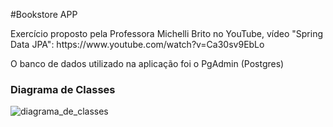 #Bookstore APP

<p>Exercício proposto pela Professora Michelli Brito no YouTube, vídeo "Spring Data JPA": https://www.youtube.com/watch?v=Ca30sv9EbLo</p>
<p>O banco de dados utilizado na aplicação foi o PgAdmin (Postgres)</p>

<h3>Diagrama de Classes</h3>

![diagrama_de_classes](https://github.com/daniela-mattos/bookstore-jpa/assets/131220332/cbe6587d-1a02-42f1-99bb-5f29a0acc0f2)
